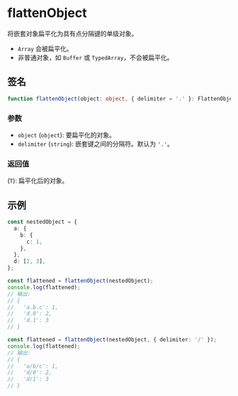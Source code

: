 # flattenObject

将嵌套对象扁平化为具有点分隔键的单级对象。

- `Array` 会被扁平化。
- 非普通对象，如 `Buffer` 或 `TypedArray`，不会被扁平化。

## 签名

```typescript
function flattenObject(object: object, { delimiter = '.' }: FlattenObjectOptions = {}): Record<string, any>;
```

### 参数

- `object` (`object`): 要扁平化的对象。
- `delimiter` (`string`): 嵌套键之间的分隔符。默认为 `'.'`。

### 返回值

(`T`): 扁平化后的对象。

## 示例

```typescript
const nestedObject = {
  a: {
    b: {
      c: 1,
    },
  },
  d: [2, 3],
};

const flattened = flattenObject(nestedObject);
console.log(flattened);
// 输出:
// {
//   'a.b.c': 1,
//   'd.0': 2,
//   'd.1': 3
// }
```

```typescript
const flattened = flattenObject(nestedObject, { delimiter: '/' });
console.log(flattened);
// 输出:
// {
//   'a/b/c': 1,
//   'd/0': 2,
//   'd/1': 3
// }
```
